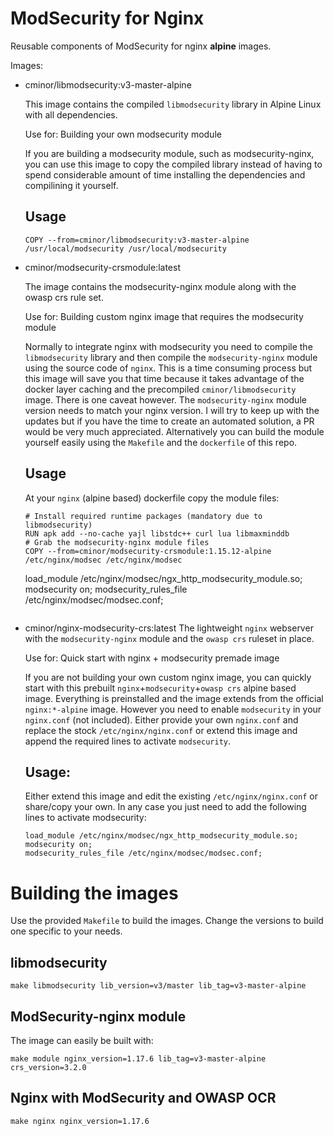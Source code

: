 # ModSecurity for Nginx

Reusable components of ModSecurity for nginx __alpine__ images.

Images:
- cminor/libmodsecurity:v3-master-alpine

    This image contains the compiled `libmodsecurity` library in Alpine Linux with all dependencies.

    Use for: Building your own modsecurity module

    If you are building a modsecurity module, such as modsecurity-nginx, you can use this image to copy the compiled library instead of having  to spend considerable amount of time installing the dependencies and compilining it yourself.

    ## Usage
    ```
    COPY --from=cminor/libmodsecurity:v3-master-alpine /usr/local/modsecurity /usr/local/modsecurity
    ```
- cminor/modsecurity-crsmodule:latest

    The image contains the modsecurity-nginx module along with the owasp crs rule set.

    Use for: Building custom nginx image that requires the modsecurity module

    Normally to integrate nginx with modsecurity you need to compile the `libmodsecurity` library and then compile the `modsecurity-nginx` module
    using the source code of `nginx`. This is a time consuming process but this image will save you that time because it takes advantage of
    the docker layer caching and the precompiled `cminor/libmodsecurity` image. There is one caveat however. The `modsecurity-nginx` module version
    needs to match your nginx version. I will try to keep up with the updates but if you have the time to create an automated solution, a PR would be very much appreciated. Alternatively you can build the module yourself easily using the `Makefile` and the `dockerfile` of this repo.

    ## Usage
    At your `nginx` (alpine based) dockerfile copy the module files:
    ```
    # Install required runtime packages (mandatory due to libmodsecurity)
    RUN apk add --no-cache yajl libstdc++ curl lua libmaxminddb
    # Grab the modsecurity-nginx module files
    COPY --from=cminor/modsecurity-crsmodule:1.15.12-alpine /etc/nginx/modsec /etc/nginx/modsec
    ```
    load_module /etc/nginx/modsec/ngx_http_modsecurity_module.so;
    modsecurity on;
    modsecurity_rules_file /etc/nginx/modsec/modsec.conf;
    ```

- cminor/nginx-modsecurity-crs:latest
    The lightweight `nginx` webserver with the `modsecurity-nginx` module and the `owasp crs` ruleset in place.


    Use for: Quick start with nginx + modsecurity premade image

    If you are not building your own custom nginx image, you can quickly start with this prebuilt `nginx`+`modsecurity`+`owasp crs`
    alpine based image. Everything is preinstalled and the image extends from  the official `nginx:*-alpine` image.
    However you need to enable `modsecurity` in your `nginx.conf` (not included). Either provide your own `nginx.conf` and replace
    the stock `/etc/nginx/nginx.conf` or extend this image and append the required lines to activate `modsecurity`.

    ## Usage:
    Either extend this image and edit the existing `/etc/nginx/nginx.conf` or share/copy your own. In any case you just need to add the following lines to activate modsecurity:
    ```
    load_module /etc/nginx/modsec/ngx_http_modsecurity_module.so;
    modsecurity on;
    modsecurity_rules_file /etc/nginx/modsec/modsec.conf;
    ```

# Building the images

Use the provided `Makefile` to build the images. Change the versions to build
one specific to your needs.

## libmodsecurity

    make libmodsecurity lib_version=v3/master lib_tag=v3-master-alpine


## ModSecurity-nginx module
The image can easily be built with:

    make module nginx_version=1.17.6 lib_tag=v3-master-alpine crs_version=3.2.0

## Nginx with ModSecurity and OWASP OCR

    make nginx nginx_version=1.17.6 
